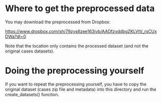 # Where to get the preprocessed data

You may download the preprocessed from Dropbox: 

https://www.dropbox.com/sh/79zys6zee163ivb/AADfzyddbgZKLVtV_rsCUxDWa?dl=0

Note that the location only contains the processed dataset (and not the original cases datasets).

# Doing the preprocessing yourself

If you want to repeat the preprocessing yourself, you have to copy the original dataset (cases zip file and metadata) into this directory and run the create_datasets() function.
